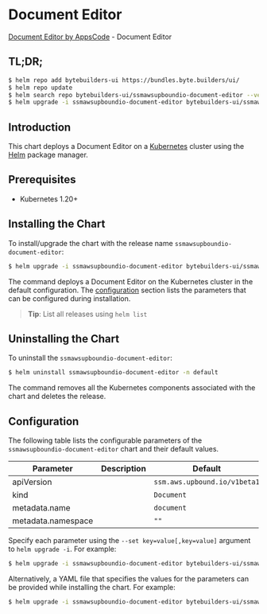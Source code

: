# Document Editor

[Document Editor by AppsCode](https://byte.builders) - Document Editor

## TL;DR;

```bash
$ helm repo add bytebuilders-ui https://bundles.byte.builders/ui/
$ helm repo update
$ helm search repo bytebuilders-ui/ssmawsupboundio-document-editor --version=v0.4.18
$ helm upgrade -i ssmawsupboundio-document-editor bytebuilders-ui/ssmawsupboundio-document-editor -n default --create-namespace --version=v0.4.18
```

## Introduction

This chart deploys a Document Editor on a [Kubernetes](http://kubernetes.io) cluster using the [Helm](https://helm.sh) package manager.

## Prerequisites

- Kubernetes 1.20+

## Installing the Chart

To install/upgrade the chart with the release name `ssmawsupboundio-document-editor`:

```bash
$ helm upgrade -i ssmawsupboundio-document-editor bytebuilders-ui/ssmawsupboundio-document-editor -n default --create-namespace --version=v0.4.18
```

The command deploys a Document Editor on the Kubernetes cluster in the default configuration. The [configuration](#configuration) section lists the parameters that can be configured during installation.

> **Tip**: List all releases using `helm list`

## Uninstalling the Chart

To uninstall the `ssmawsupboundio-document-editor`:

```bash
$ helm uninstall ssmawsupboundio-document-editor -n default
```

The command removes all the Kubernetes components associated with the chart and deletes the release.

## Configuration

The following table lists the configurable parameters of the `ssmawsupboundio-document-editor` chart and their default values.

|     Parameter      | Description |                 Default                 |
|--------------------|-------------|-----------------------------------------|
| apiVersion         |             | <code>ssm.aws.upbound.io/v1beta1</code> |
| kind               |             | <code>Document</code>                   |
| metadata.name      |             | <code>document</code>                   |
| metadata.namespace |             | <code>""</code>                         |


Specify each parameter using the `--set key=value[,key=value]` argument to `helm upgrade -i`. For example:

```bash
$ helm upgrade -i ssmawsupboundio-document-editor bytebuilders-ui/ssmawsupboundio-document-editor -n default --create-namespace --version=v0.4.18 --set apiVersion=ssm.aws.upbound.io/v1beta1
```

Alternatively, a YAML file that specifies the values for the parameters can be provided while
installing the chart. For example:

```bash
$ helm upgrade -i ssmawsupboundio-document-editor bytebuilders-ui/ssmawsupboundio-document-editor -n default --create-namespace --version=v0.4.18 --values values.yaml
```

